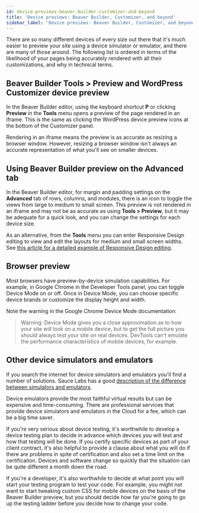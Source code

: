 ```yaml
---
id: device-previews-beaver-builder-customizer-and-beyond
title: 'Device previews: Beaver Builder, Customizer, and beyond'
sidebar_label: 'Device previews: Beaver Builder, Customizer, and beyond'
---
```


There are so many different devices of every size out there that it's much
easier to preview your site using a device simulator or emulator, and there
are many of those around. The following list is ordered in terms of the
likelihood of your pages being accurately rendered with all their
customizations, and why in technical terms.

## Beaver Builder Tools > Preview and WordPress Customizer device preview

In the Beaver Builder editor, using the keyboard shortcut **P** or clicking
**Preview** in the **Tools** menu opens a preview of the page rendered in an
iframe. This is the same as clicking the WordPress device preview icons at the
bottom of the Customizer panel.

Rendering in an iframe means the preview is as accurate as resizing a browser
window. However, resizing a browser window isn't always an accurate
representation of what you'll see on smaller devices.

##  Using Beaver Builder preview on the Advanced tab

In the Beaver Builder editor, for margin and padding settings on the
**Advanced** tab of rows, columns, and modules, there is an icon to toggle the
views from large to medium to small screen. This preview is not rendered in an
iframe and may not be as accurate as using **Tools > Preview**, but it may be
adequate for a quick look, and you can change the settings for each device
size.

As an alternative, from the **Tools** menu you can enter Responsive Design
editing to view and edit the layouts for medium and small screen widths. See
[this article for a detailed example of Responsive Design editing](/beaver-builder/layouts/responsive-design/responsive-editing-with-beaver-builder.md).

## Browser preview

Most browsers have preview-by-device simulation capabilities. For example, in
Google Chrome in the Developer Tools panel, you can toggle Device Mode on or
off. Once in Device Mode, you can choose specific device brands or customize
the display height and width.

Note the warning in the Google Chrome Device Mode documentation:

> Warning: Device Mode gives you a close approximation as to how your site
will look on a mobile device, but to get the full picture you should always
test your site on real devices. DevTools can't emulate the performance
characteristics of mobile devices, for example.

## Other device simulators and emulators

If you search the internet for device simulators and emulators you'll find a
number of solutions. Sauce Labs has a good [description of the difference between simulators and emulators](https://saucelabs.com/blog/mobile-device-emulator-and-simulator-vs-real-device).

Device emulators provide the most faithful virtual results but can be
expensive and time-consuming. There are professional services that provide
device simulators and emulators in the Cloud for a fee, which can be a big
time saver.

If you're very serious about device testing, it's worthwhile to develop a
device testing plan to decide in advance which devices you will test and how
that testing will be done. If you certify specific devices as part of your
client contract, it's also helpful to provide a clause about what you will do
if there are problems in spite of certification and also set a time limit on
the certification. Devices and software change so quickly that the situation
can be quite different a month down the road.

If you're a developer, it's also worthwhile to decide at what point you will
start your testing program to test your code. For example, you might not want
to start tweaking custom CSS for mobile devices on the basis of the Beaver
Builder preview, but you should decide how far you're going to go up the
testing ladder before you decide how to change your code.
